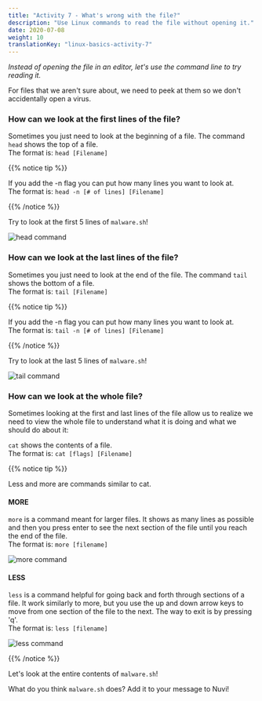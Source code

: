 ```yaml
---
title: "Activity 7 - What's wrong with the file?"
description: "Use Linux commands to read the file without opening it."
date: 2020-07-08
weight: 10
translationKey: "linux-basics-activity-7"
---
```


*Instead of opening the file in an editor, let's use the command line to try reading it.*

For files that we aren't sure about, we need to peek at them so we don't accidentally open a virus.

### How can we look at the first lines of the file?

Sometimes you just need to look at the beginning of a file. The command `head` shows the top of a file.  
The format is: `head [Filename]`

{{% notice tip %}} 

If you add the -n flag you can put how many lines you want to look at.  
The format is: `head -n [# of lines] [Filename]`

{{% /notice %}}

Try to look at the first 5 lines of `malware.sh`!

![head command](../images/Act7.1.PNG?classes=border,shadow)

### How can we look at the last lines of the file?

Sometimes you just need to look at the end of the file. The command `tail` shows the bottom of a file.  
The format is: `tail [Filename]`

{{% notice tip %}} 

If you add the -n flag you can put how many lines you want to look at.  
The format is: `tail -n [# of lines] [Filename]`

{{% /notice %}}

Try to look at the last 5 lines of `malware.sh`!

![tail command](../images/Act7.2.PNG?classes=border,shadow)

### How can we look at the whole file?

Sometimes looking at the first and last lines of the file allow us to realize we need to view the whole file to understand what it is doing and what we should do about it:

`cat` shows the contents of a file.  
The format is: `cat [flags] [Filename]`

{{% notice tip %}} 

Less and more are commands similar to cat.

#### MORE

`more` is a command meant for larger files. It shows as many lines as possible and then you press enter to see the next section of the file until you reach the end of the file.  
The format is: `more [filename]`

![more command](../images/Act7.3.PNG?classes=border,shadow)

#### LESS

`less` is a command helpful for going back and forth through sections of a file. It work similarly to more, but you use the up and down arrow keys to move from one section of the file to the next. The way to exit is by pressing 'q'.  
The format is: `less [filename]`

![less command](../images/Act7.4.PNG?classes=border,shadow)

{{% /notice %}}

Let's look at the entire contents of `malware.sh`!

What do you think `malware.sh` does? Add it to your message to Nuvi!
